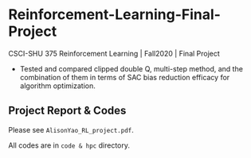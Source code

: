 # Reinforcement-Learning-Final-Project

CSCI-SHU 375 Reinforcement Learning | Fall2020 | Final Project

- Tested and compared clipped double Q, multi-step method, and the combination of them in terms of SAC bias reduction efficacy for algorithm optimization.

## Project Report & Codes

Please see `AlisonYao_RL_project.pdf`. 

All codes are in `code & hpc` directory.
